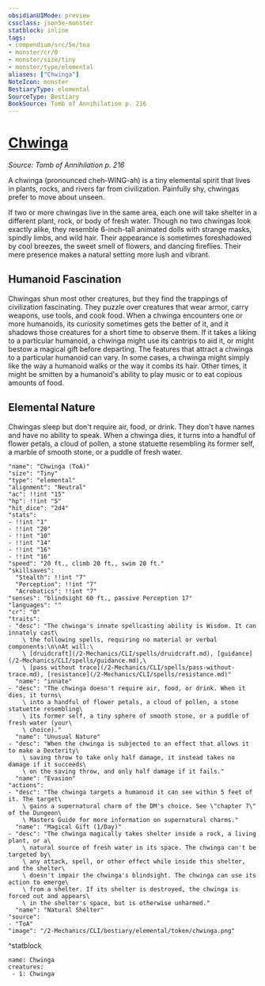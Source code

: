 ```yaml
---
obsidianUIMode: preview
cssclass: json5e-monster
statblock: inline
tags:
- compendium/src/5e/toa
- monster/cr/0
- monster/size/tiny
- monster/type/elemental
aliases: ["Chwinga"]
NoteIcon: monster
BestiaryType: elemental
SourceType: Bestiary
BookSource: Tomb of Annihilation p. 216
---
```

# [Chwinga](2-Mechanics/CLI/bestiary/elemental/chwinga-toa.md)
*Source: Tomb of Annihilation p. 216*  

A chwinga (pronounced cheh-WING-ah) is a tiny elemental spirit that lives in plants, rocks, and rivers far from civilization. Painfully shy, chwingas prefer to move about unseen.

If two or more chwingas live in the same area, each one will take shelter in a different plant, rock, or body of fresh water. Though no two chwingas look exactly alike, they resemble 6-inch-tall animated dolls with strange masks, spindly limbs, and wild hair. Their appearance is sometimes foreshadowed by cool breezes, the sweet smell of flowers, and dancing fireflies. Their mere presence makes a natural setting more lush and vibrant.

## Humanoid Fascination

Chwingas shun most other creatures, but they find the trappings of civilization fascinating. They puzzle over creatures that wear armor, carry weapons, use tools, and cook food. When a chwinga encounters one or more humanoids, its curiosity sometimes gets the better of it, and it shadows those creatures for a short time to observe them. If it takes a liking to a particular humanoid, a chwinga might use its cantrips to aid it, or might bestow a magical gift before departing. The features that attract a chwinga to a particular humanoid can vary. In some cases, a chwinga might simply like the way a humanoid walks or the way it combs its hair. Other times, it might be smitten by a humanoid's ability to play music or to eat copious amounts of food.

## Elemental Nature

Chwingas sleep but don't require air, food, or drink. They don't have names and have no ability to speak. When a chwinga dies, it turns into a handful of flower petals, a cloud of pollen, a stone statuette resembling its former self, a marble of smooth stone, or a puddle of fresh water.

```statblock
"name": "Chwinga (ToA)"
"size": "Tiny"
"type": "elemental"
"alignment": "Neutral"
"ac": !!int "15"
"hp": !!int "5"
"hit_dice": "2d4"
"stats":
- !!int "1"
- !!int "20"
- !!int "10"
- !!int "14"
- !!int "16"
- !!int "16"
"speed": "20 ft., climb 20 ft., swim 20 ft."
"skillsaves":
  "Stealth": !!int "7"
  "Perception": !!int "7"
  "Acrobatics": !!int "7"
"senses": "blindsight 60 ft., passive Perception 17"
"languages": ""
"cr": "0"
"traits":
- "desc": "The chwinga's innate spellcasting ability is Wisdom. It can innately cast\
    \ the following spells, requiring no material or verbal components:\n\nAt will:\
    \ [druidcraft](/2-Mechanics/CLI/spells/druidcraft.md), [guidance](/2-Mechanics/CLI/spells/guidance.md),\
    \ [pass without trace](/2-Mechanics/CLI/spells/pass-without-trace.md), [resistance](/2-Mechanics/CLI/spells/resistance.md)"
  "name": "innate"
- "desc": "The chwinga doesn't require air, food, or drink. When it dies, it turns\
    \ into a handful of flower petals, a cloud of pollen, a stone statuette resembling\
    \ its former self, a tiny sphere of smooth stone, or a puddle of fresh water (your\
    \ choice)."
  "name": "Unusual Nature"
- "desc": "When the chwinga is subjected to an effect that allows it to make a Dexterity\
    \ saving throw to take only half damage, it instead takes no damage if it succeeds\
    \ on the saving throw, and only half damage if it fails."
  "name": "Evasion"
"actions":
- "desc": "The chwinga targets a humanoid it can see within 5 feet of it. The target\
    \ gains a supernatural charm of the DM's choice. See \"chapter 7\" of the Dungeon\
    \ Masters Guide for more information on supernatural charms."
  "name": "Magical Gift (1/Day)"
- "desc": "The chwinga magically takes shelter inside a rock, a living plant, or a\
    \ natural source of fresh water in its space. The chwinga can't be targeted by\
    \ any attack, spell, or other effect while inside this shelter, and the shelter\
    \ doesn't impair the chwinga's blindsight. The chwinga can use its action to emerge\
    \ from a shelter. If its shelter is destroyed, the chwinga is forced out and appears\
    \ in the shelter's space, but is otherwise unharmed."
  "name": "Natural Shelter"
"source":
- "ToA"
"image": "/2-Mechanics/CLI/bestiary/elemental/token/chwinga.png"
```
^statblock

```encounter-table
name: Chwinga
creatures:
 - 1: Chwinga
```